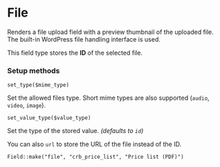 # File

Renders a file upload field with a preview thumbnail of the uploaded file. The built-in WordPress file handling interface is used.

This field type stores the **ID** of the selected file.

### Setup methods

`set_type($mime_type)`

Set the allowed files type. Short mime types are also supported (`audio`, `video`, `image`).

`set_value_type($value_type)`

Set the type of the stored value. *(defaults to `id`)*

You can also `url` to store the URL of the file instead of the ID.

`Field::make("file", "crb_price_list", "Price list (PDF)")`